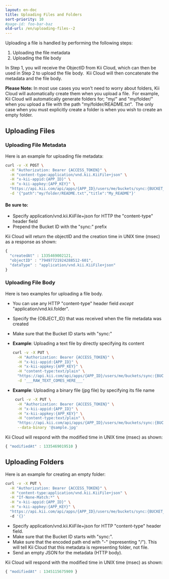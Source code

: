 ```yaml
---
layout: en-doc
title: Uploading Files and Folders
sort-priority: 10
#page-id: foo-bar-baz
old-url: /en/uploading-files--2
---
```

Uploading a file is handled by performing the following steps:

1. Uploading the file metadata
1. Uploading the file body

In Step 1, you will receive the ObjectID from Kii Cloud, which can then be used in Step 2 to upload the file body. &nbsp;Kii Cloud will then concatenate the metadata and the file body.

**Please Note:** In most use cases you won't need to worry about folders, Kii Cloud will automatically create them when you upload a file. &nbsp;For example, Kii Cloud will automatically generate folders for; "my/" and "my/folder/" when you upload a file with the path "my/folder/README.txt". &nbsp;The only case when you must explicitly create a folder is when you wish to create an empty folder.

## Uploading Files

### Uploading File Metadata

Here is an example for uploading file metadata:

```sh
curl -v -X POST \
  -H "Authorization: Bearer {ACCESS_TOKEN}" \
  -H "content-type:application/vnd.kii.KiiFile+json" \
  -H "x-kii-appid:{APP_ID}" \
  -H "x-kii-appkey:{APP_KEY}" \
  "https://api.kii.com/api/apps/{APP_ID}/users/me/buckets/sync:{BUCKET_NAME}/objects" \
  -d '{"path":"my/folder/README.txt","title":"My_README"}'
```

#### Be sure to:

* Specify application/vnd.kii.KiiFile+json for HTTP the "content-type" header field
* Prepend the Bucket ID with the "sync:" prefix

Kii Cloud will return the objectID and the creation time in UNIX time (msec) as a response as shown:

```javascript
{
  "createdAt" : 1335469002121,
  "objectID" : "79497721924288512-601",
  "dataType" : "application/vnd.kii.KiiFile+json"
}
```

### Uploading File Body

Here is two examples for uploading a file body.

* You can use any HTTP  "content-type" header field _except_  "application/vnd.kii.folder".
* Specify the {OBJECT\_ID} that was received when the file metadata was created
* Make sure that the Bucket ID starts with "sync:"

* **Example**: Uploading a text file by directly specifying its content

    ```sh
    curl -v -X PUT \
      -H "Authorization: Bearer {ACCESS_TOKEN}" \
      -H "x-kii-appid:{APP_ID}" \
      -H "x-kii-appkey:{APP_KEY}" \
      -H "content-type:text/plain" \
      "https://api.kii.com/api/apps/{APP_ID}/users/me/buckets/sync:{BUCKET_NAME}/objects/{OBJECT_ID}/body" \
      -d '___RAW_TEXT_COMES_HERE___'
    ```

* **Example**: Uploading a binary file (jpg file) by specifying its file name

    ```sh
     curl -v -X PUT \
      -H "Authorization: Bearer {ACCESS_TOKEN}" \
      -H "x-kii-appid:{APP_ID}" \
      -H "x-kii-appkey:{APP_KEY}" \
      -H "content-type:text/plain" \
      "https://api.kii.com/api/apps/{APP_ID}/users/me/buckets/sync:{BUCKET_NAME}/objects/{OBJECT_ID}/body" \
      --data-binary '@sample.jpg'
    ```

Kii Cloud will respond with the modified time in UNIX time (msec) as shown:

```javascript
{ "modifiedAt" : 1335469019510 }
```

## Uploading Folders

Here is an example for creating an empty folder:

```sh
curl -v -X PUT \
  -H "Authorization: Bearer {ACCESS_TOKEN}" \
  -H "content-type:application/vnd.kii.KiiFile+json" \
  -H "If-None-Match:*" \
  -H "x-kii-appid:{APP_ID}" \
  -H "x-kii-appkey:{APP_KEY}" \
  "https://api.kii.com/api/apps/{APP_ID}/users/me/buckets/sync:{BUCKET_NAME}/objects/path.tmp-data-"
  -d '{}'
```

* Specify application/vnd.kii.KiiFile+json for HTTP  "content-type" header field.
* Make sure that the Bucket ID starts with "sync:".
* Make sure that the encoded path end with "-" (representing "/").  This will tell Kii Cloud that this metadata is representing folder, not file.
* Send an empty JSON for the metadata (HTTP body).

Kii Cloud will respond with the modified time in UNIX time (msec) as shown:

```javascript
{ "modifiedAt" : 1345115675909 }
```
